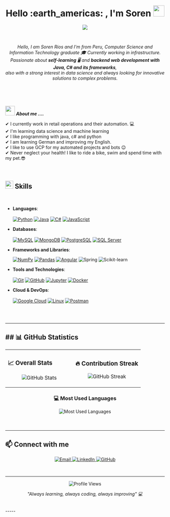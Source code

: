 <h1 align="center">Hello :earth_americas: , I'm Soren <img src="https://media.giphy.com/media/hvRJCLFzcasrR4ia7z/giphy.gif" width="35"></h1>
<p align="center">
  <a href="https://git.io/typing-svg"><img src="https://readme-typing-svg.demolab.com?font=Time+New+Roman&color=%23C8BE25&size=25&center=true&vCenter=true&width=600&height=100&lines=Software+Engineer+Student;Backend+Development;Data+Science;Machine+Learning" /></a>
</p>

<br>
<p align="center">
  <em>
    Hello, I am Soren Rios and I'm from Peru, Computer Science and Information Technology graduate 🎓 Currently working in infrastructure. <br>
    Passionate about <b>self-learning</b> 🖥️ and <b>backend web development with Java, C# and its frameworks</b>,<br>also with a strong 
    interest in data science and always looking for innovative solutions to complex problems.
  </em> 
  <br>
</p>
<br>

  <br>
  <br>

<img src="https://media.giphy.com/media/iY8CRBdQXODJSCERIr/giphy.gif" width="30px">&nbsp;***About me ....***

✔ I currently work in retail operations and their automation. :computer: <br>
✔ I'm learning data science and machine learning<br>
✔ I like programming with java, c# and python<br>
✔ I am learning German and improving my English.<br>
✔ I like to use GCP for my automated projects and bots 😉<br>
✔ Never neglect your health! I like to ride a bike, swim and spend time with my pet.😎
<br>
<br>
<br>

<!----------------------------------------section of your skills------------------------->
## <img src="https://media2.giphy.com/media/QssGEmpkyEOhBCb7e1/giphy.gif?cid=ecf05e47a0n3gi1bfqntqmob8g9aid1oyj2wr3ds3mg700bl&rid=giphy.gif" width ="25"><b> Skills</b>
<br>

<p align="center">

- **Languages**:
  <br>
  <br>
  <a href="#"><img alt="Python" src="https://img.shields.io/badge/Python%20-%2314354C.svg?logo=python&logoColor=white"></a>
  <a href="https://www.java.com/"><img alt="Java" src="https://custom-icon-badges.demolab.com/badge/Java-007396.svg?logo=java&logoColor=white"></a>
  <a href="#"><img alt="C#" src="https://img.shields.io/badge/C%23%20-%23239120.svg?logo=c-sharp&logoColor=white"></a>
  <a href="#"><img alt="JavaScript" src="https://img.shields.io/badge/JavaScript%20-%23F7DF1E.svg?logo=javascript&logoColor=black"></a>
  <br>

- **Databases**:
  <br>
  <br>
  <a href="#"><img alt="MySQL" src="https://img.shields.io/badge/MySQL%20-%234479A1.svg?logo=mysql&logoColor=white"></a>
  <a href="#"><img alt="MongoDB" src="https://img.shields.io/badge/MongoDB%20-%234ea94b.svg?logo=mongodb&logoColor=white"></a>
  <a href="#"><img alt="PostgreSQL" src="https://img.shields.io/badge/PostgreSQL%20-%23316192.svg?logo=postgresql&logoColor=white"></a>
  <a href="#"><img alt="SQL Server" src="https://img.shields.io/badge/SQL%20Server-%23CC2927.svg?logo=microsoft-sql-server&logoColor=white">     </a>
  <br>

- **Frameworks and Libraries**:

     <a href="https://github.com/Bouaskaoun"><img alt="NumPy" src="https://img.shields.io/badge/Numpy%20-%23013243.svg?logo=numpy&logoColor=white"></a>
    <a href="https://github.com/Bouaskaoun"><img alt="Pandas" src="https://img.shields.io/badge/Pandas%20-%23150458.svg?logo=pandas&logoColor=white"></a>
    <a href="https://github.com/Bouaskaoun"><img alt="Angular" src="https://img.shields.io/badge/Angular%20-%23D00000.svg?logo=Angular&logoColor=white"></a>
    ![Spring](http://img.shields.io/badge/-Spring-6db33f?style=flat-square&logo=spring&logoColor=white)
    ![Scikit-learn](https://img.shields.io/badge/ScikitLearn-F7931E?style=flat-square&logo=Scikit-learn&logoColor=white)

- **Tools and Technologies**:
  <br>
  <br>
  <a href="#"><img alt="Git" src="https://img.shields.io/badge/Git%20-%23F05033.svg?logo=git&logoColor=white"></a>
  <a href="#"><img alt="GitHub" src="https://img.shields.io/badge/GitHub%20-%23121011.svg?logo=github&logoColor=white"></a>
  <a href="#"><img alt="Jupyter" src="https://img.shields.io/badge/Jupyter%20-%23F37626.svg?logo=jupyter&logoColor=white"></a>
  <a href="#"><img alt="Docker" src="https://img.shields.io/badge/Docker%20-%232496ED.svg?logo=docker&logoColor=white"></a>
  <br>

- **Cloud & DevOps**:
  <br>
  <br>
  <a href="#"><img alt="Google Cloud" src="https://img.shields.io/badge/Google%20Cloud%20-%234285F4.svg?logo=google-cloud&logoColor=white"></a>
  <a href="#"><img alt="Linux" src="https://img.shields.io/badge/Linux%20-%23FCC624.svg?logo=linux&logoColor=black"></a>
  <a href="#"><img alt="Postman" src="https://img.shields.io/badge/Postman%20-%23FF6C37.svg?logo=postman&logoColor=white"></a>

<br>
<br>

<!-- new changes -->
<!-- 🚀 Featured Projects

<div align="center">

### [Project Name 1](https://github.com/sorenriosdev/project1)
**Backend API with Java Spring Boot**
- RESTful API with PostgreSQL integration
- JWT Authentication & Role-based authorization
- Docker containerization and GCP deployment

### [Project Name 2](https://github.com/sorenriosdev/project2)
**Data Analysis Dashboard**
- Python (Pandas, NumPy, Matplotlib)
- Interactive visualizations with retail operations data
- Machine learning models for sales prediction

### [Project Name 3](https://github.com/sorenriosdev/project3)
**Automation Bot for Retail Operations**
- C# .NET Core application
- Google Cloud Platform integration
- Automated inventory management system

</div>

<br> -->

---

## ## 📊 GitHub Statistics

<div align="center">

<table>
<tr>
<td width="50%">

### 📈 Overall Stats
<p align="center">
  <img src="https://github-readme-stats.vercel.app/api?username=sorenriosdev&show_icons=true&hide_border=true&title_color=3B82F6&icon_color=3B82F6&text_color=ffffff&bg_color=1a1b27&count_private=true&include_all_commits=true&border_radius=10" alt="GitHub Stats"/>
</p>

</td>
<td width="50%">

### 🔥 Contribution Streak
<p align="center">
  <img src="https://github-readme-streak-stats.herokuapp.com/?user=sorenriosdev&hide_border=true&background=1a1b27&stroke=3B82F6&ring=3B82F6&fire=3B82F6&currStreakLabel=ffffff&sideLabels=ffffff&currStreakNum=ffffff&dates=ffffff&sideNums=ffffff&border_radius=10" alt="GitHub Streak"/>
</p>

</td>
</tr>
</table>

<div style="margin: 20px 0;">

### 💻 Most Used Languages
<p align="center">
  <img src="https://github-readme-stats.vercel.app/api/top-langs/?username=sorenriosdev&layout=compact&hide_border=true&title_color=3B82F6&text_color=ffffff&bg_color=1a1b27&count_private=true&include_all_commits=true&langs_count=8&border_radius=10" alt="Most Used Languages"/>
</p>

</div>

</div>

<br>

---

## 📫 Connect with me

<p align="center">
  <a href="mailto:soren.rios@example.com">
    <img src="https://img.shields.io/badge/Email-D14836?style=flat-square&logo=gmail&logoColor=white" alt="Email"/>
  </a>
  <a href="https://linkedin.com/in/sorenrios">
    <img src="https://img.shields.io/badge/LinkedIn-0077B5?style=flat-square&logo=linkedin&logoColor=white" alt="LinkedIn"/>
  </a>
  <a href="https://github.com/sorenriosdev">
    <img src="https://img.shields.io/badge/GitHub-100000?style=flat-square&logo=github&logoColor=white" alt="GitHub"/>
  </a>
</p>

<br>

---

<p align="center">
  <img src="https://komarev.com/ghpvc/?username=sorenriosdev&color=3B82F6&style=flat-square&label=Profile+Views" alt="Profile Views"/>
</p>

<p align="center">
  <em>"Always learning, always coding, always improving" 💻</em>
</p>

<br>
-----
 


